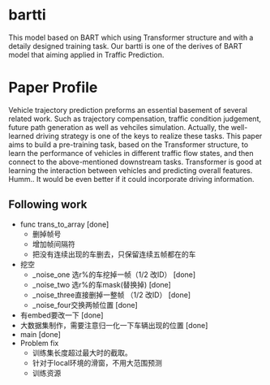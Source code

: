 # bartti

This model based on BART which using Transformer structure and with a detaily designed training task.
Our bartti is one of the derives of BART model that aiming applied in Traffic Prediction.

# Paper Profile
Vehicle trajectory prediction preforms an essential basement of several related work. Such as trajectory compensation, traffic condition judgement, future path generation as well as vehciles simulation. Actually, the well-learned driving strategy is one of the keys to realize these tasks. This paper aims to build a pre-training task, based on the Transformer structure, to learn the performance of vehicles in different traffic flow states, and then connect to the above-mentioned downstream tasks. Transformer is good at learning the interaction between vehicles and predicting overall features.  Humm.. It would be even better if it could incorporate driving information.

## Following work
- func trans_to_array [done]
  - 删掉帧号
  - 增加帧间隔符
  - 把没有连续出现的车删去，只保留连续五帧都在的车
- 挖空
  - _noise_one 选r%的车挖掉一帧（1/2 改ID） [done]
  - _noise_two 选r%的车mask(替换掉) [done]
  - _noise_three直接删掉一整帧 （1/2 改ID） [done]
  - _noise_four交换两帧位置 [done]
- 有embed要改一下 [done]
- 大数据集制作，需要注意归一化一下车辆出现的位置 [done]
- main [done]
- Problem fix
  - 训练集长度超过最大时的截取。
  - 针对于local环境的滑窗，不用大范围预测
  - 训练资源


